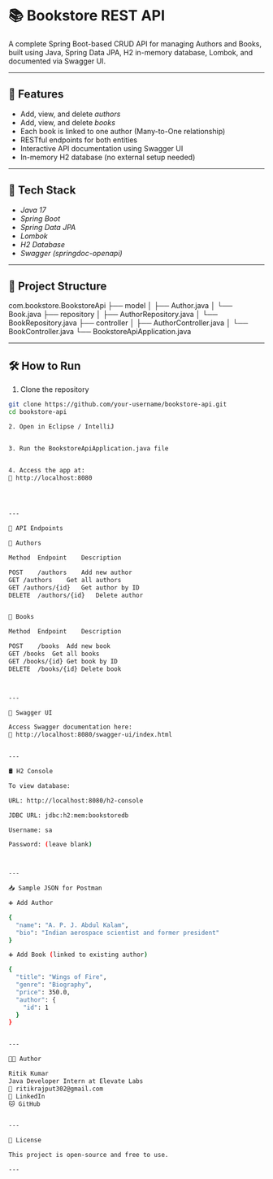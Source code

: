 # 📚 Bookstore REST API

A complete Spring Boot-based CRUD API for managing Authors and Books, built using Java, Spring Data JPA, H2 in-memory database, Lombok, and documented via Swagger UI.

---

## 🚀 Features

- Add, view, and delete *authors*
- Add, view, and delete *books*
- Each book is linked to one author (Many-to-One relationship)
- RESTful endpoints for both entities
- Interactive API documentation using Swagger UI
- In-memory H2 database (no external setup needed)

---

## 🧰 Tech Stack

- *Java 17*
- *Spring Boot*
- *Spring Data JPA*
- *Lombok*
- *H2 Database*
- *Swagger (springdoc-openapi)*

---

## 📁 Project Structure

com.bookstore.BookstoreApi ├── model │   ├── Author.java │   └── Book.java ├── repository │   ├── AuthorRepository.java │   └── BookRepository.java ├── controller │   ├── AuthorController.java │   └── BookController.java └── BookstoreApiApplication.java

---

## 🛠️ How to Run

1. Clone the repository
```bash
git clone https://github.com/your-username/bookstore-api.git
cd bookstore-api

2. Open in Eclipse / IntelliJ


3. Run the BookstoreApiApplication.java file


4. Access the app at:
🔗 http://localhost:8080




---

🧪 API Endpoints

📌 Authors

Method	Endpoint	Description

POST	/authors	Add new author
GET	/authors	Get all authors
GET	/authors/{id}	Get author by ID
DELETE	/authors/{id}	Delete author


📌 Books

Method	Endpoint	Description

POST	/books	Add new book
GET	/books	Get all books
GET	/books/{id}	Get book by ID
DELETE	/books/{id}	Delete book



---

🔐 Swagger UI

Access Swagger documentation here:
🔗 http://localhost:8080/swagger-ui/index.html


---

🛢️ H2 Console

To view database:

URL: http://localhost:8080/h2-console

JDBC URL: jdbc:h2:mem:bookstoredb

Username: sa

Password: (leave blank)



---

📥 Sample JSON for Postman

➕ Add Author

{
  "name": "A. P. J. Abdul Kalam",
  "bio": "Indian aerospace scientist and former president"
}

➕ Add Book (linked to existing author)

{
  "title": "Wings of Fire",
  "genre": "Biography",
  "price": 350.0,
  "author": {
    "id": 1
  }
}


---

👨‍💻 Author

Ritik Kumar
Java Developer Intern at Elevate Labs
📧 ritikrajput302@gmail.com
🔗 LinkedIn
🐱 GitHub


---

📄 License

This project is open-source and free to use.

---
